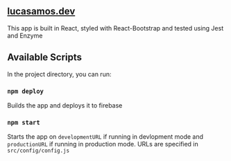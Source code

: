 ## [lucasamos.dev](http://www.lucasamos.dev)


This app is built in React, styled with React-Bootstrap and tested using Jest and Enzyme

## Available Scripts

In the project directory, you can run:

### `npm deploy`
Builds the app and deploys it to firebase

### `npm start`
Starts the app on `developmentURL` if running in devlopment mode and `productionURL` if running in production mode. URLs are specified in `src/config/config.js`
